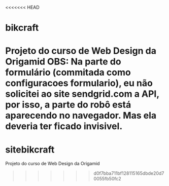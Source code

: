 <<<<<<< HEAD
# bikcraft
Projeto do curso de Web Design da Origamid
OBS: Na parte do formulário (commitada como configuracoes formulario), eu não solicitei ao site sendgrid.com a API, por isso, a parte do robô está aparecendo no navegador. Mas ela deveria ter ficado invisivel.
=======
# sitebikcraft
Projeto do curso de Web Design da Origamid
>>>>>>> d0f7bba711bf128115165dbde20d70055fb50fc2

